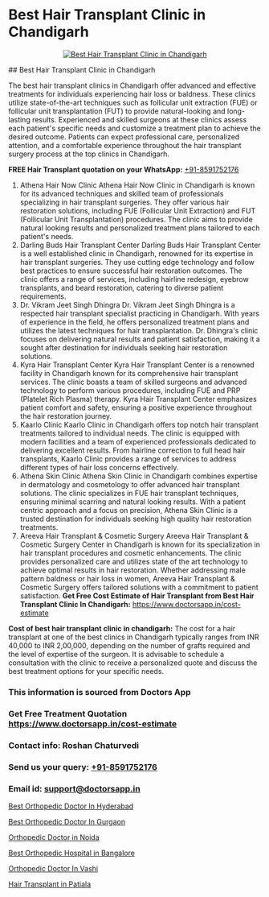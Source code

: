 # Best Hair Transplant Clinic in Chandigarh

<p align="center">
  <a href="https://doctorsapp.co.in/uploads/treatment_image/Finding%20the%20best%20hair%20clinic.jpg">
    <img src="https://doctorsapp.co.in/treatment/hair-transplant" alt="Best Hair Transplant Clinic in Chandigarh">
  </a>
</p>
## Best Hair Transplant Clinic in Chandigarh

The best hair transplant clinics in Chandigarh offer advanced and effective treatments for individuals experiencing hair loss or baldness. These clinics utilize state-of-the-art techniques such as follicular unit extraction (FUE) or follicular unit transplantation (FUT) to provide natural-looking and long-lasting results. Experienced and skilled surgeons at these clinics assess each patient's specific needs and customize a treatment plan to achieve the desired outcome. Patients can expect professional care, personalized attention, and a comfortable experience throughout the hair transplant surgery process at the top clinics in Chandigarh.

**FREE Hair Transplant quotation on your WhatsApp:**  [+91-8591752176](https://api.whatsapp.com/send?phone=8591752176)

1) Athena Hair Now Clinic   Athena Hair Now Clinic in Chandigarh is known for its advanced techniques and skilled team of professionals specializing in hair transplant surgeries. They offer various hair restoration solutions, including FUE (Follicular Unit Extraction) and FUT (Follicular Unit Transplantation) procedures. The clinic aims to provide natural looking results and personalized treatment plans tailored to each patient's needs.
2) Darling Buds Hair Transplant Center   Darling Buds Hair Transplant Center is a well established clinic in Chandigarh, renowned for its expertise in hair transplant surgeries. They use cutting edge technology and follow best practices to ensure successful hair restoration outcomes. The clinic offers a range of services, including hairline redesign, eyebrow transplants, and beard restoration, catering to diverse patient requirements.
3) Dr. Vikram Jeet Singh Dhingra   Dr. Vikram Jeet Singh Dhingra is a respected hair transplant specialist practicing in Chandigarh. With years of experience in the field, he offers personalized treatment plans and utilizes the latest techniques for hair transplantation. Dr. Dhingra's clinic focuses on delivering natural results and patient satisfaction, making it a sought after destination for individuals seeking hair restoration solutions.
4) Kyra Hair Transplant Center   Kyra Hair Transplant Center is a renowned facility in Chandigarh known for its comprehensive hair transplant services. The clinic boasts a team of skilled surgeons and advanced technology to perform various procedures, including FUE and PRP (Platelet Rich Plasma) therapy. Kyra Hair Transplant Center emphasizes patient comfort and safety, ensuring a positive experience throughout the hair restoration journey.
5) Kaarlo Clinic   Kaarlo Clinic in Chandigarh offers top notch hair transplant treatments tailored to individual needs. The clinic is equipped with modern facilities and a team of experienced professionals dedicated to delivering excellent results. From hairline correction to full head hair transplants, Kaarlo Clinic provides a range of services to address different types of hair loss concerns effectively.
6) Athena Skin Clinic   Athena Skin Clinic in Chandigarh combines expertise in dermatology and cosmetology to offer advanced hair transplant solutions. The clinic specializes in FUE hair transplant techniques, ensuring minimal scarring and natural looking results. With a patient centric approach and a focus on precision, Athena Skin Clinic is a trusted destination for individuals seeking high quality hair restoration treatments.
7) Areeva Hair Transplant & Cosmetic Surgery   Areeva Hair Transplant & Cosmetic Surgery Center in Chandigarh is known for its specialization in hair transplant procedures and cosmetic enhancements. The clinic provides personalized care and utilizes state of the art technology to achieve optimal results in hair restoration. Whether addressing male pattern baldness or hair loss in women, Areeva Hair Transplant & Cosmetic Surgery offers tailored solutions with a commitment to patient satisfaction.
**Get Free Cost Estimate of Hair Transplant from Best Hair Transplant Clinic In Chandigarh:** https://www.doctorsapp.in/cost-estimate

**Cost of best hair transplant clinic in chandigarh:**
The cost for a hair transplant at one of the best clinics in Chandigarh typically ranges from INR 40,000 to INR 2,00,000, depending on the number of grafts required and the level of expertise of the surgeon. It is advisable to schedule a consultation with the clinic to receive a personalized quote and discuss the best treatment options for your specific needs.

### This information is sourced from Doctors App 
### Get Free Treatment Quotation https://www.doctorsapp.in/cost-estimate
### Contact info: Roshan Chaturvedi 
### Send us your query: [+91-8591752176](https://api.whatsapp.com/send?phone=8591752176) 
### Email id: support@doctorsapp.in

[Best Orthopedic Doctor In Hyderabad](https://www.linkedin.com/pulse/best-orthopedic-doctor-hyderabad-doctorsapp-khulna-gkvqe/?lipi=urn%3Ali%3Apage%3Ad_flagship3_publishing_published%3B6s0HL1EnS62Kk1Ppug3b7A%3D%3D)

[Best Orthopedic Doctor In Gurgaon](https://www.linkedin.com/pulse/best-orthopedic-doctor-gurgaon-doctorsapp-chittagong-pqtqe?trackingId=STkWplkXG5sLARitwaz57w%3D%3D&lipi=urn%3Ali%3Apage%3Ad_flagship3_company_admin%3BK7pDwyqSQgabgpAl1%2Bo97w%3D%3D)

[Orthopedic Doctor in Noida](https://medium.com/@manish632504/orthopedic-doctor-in-noida-f103d03d5fbc)

[Best Orthopedic Hospital in Bangalore](https://medium.com/@vanshmehar12/best-orthopedic-hospital-in-bangalore-e6e14b6076b2)

[Orthopedic Doctor In Vashi](https://doctors-apps.github.io/doctorsapp/orthopedic-doctor-in-vashi)

[Hair Transplant in Patiala](https://doctors-apps.github.io/doctorsapp/hair-transplant-in-patiala)


